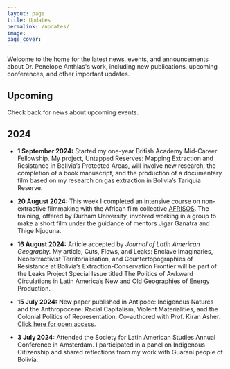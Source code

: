 ```yaml
---
layout: page
title: Updates
permalink: /updates/
image:
page_cover:
---
```


Welcome to the home for the latest news, events, and announcements about Dr. Penelope Anthias's work, including new publications, upcoming conferences, and other important updates.

## Upcoming

Check back for news about upcoming events.

## 2024

- **1 September 2024:** Started my one-year British Academy Mid-Career Fellowship. My project, <span class="blue">Untapped Reserves: Mapping Extraction and Resistance in Bolivia’s Protected Areas</span>, will involve new research, the completion of a book manuscript, and the production of a documentary film based on my research on gas extraction in Bolivia’s Tariquía Reserve.

- **20 August 2024:** This week I completed an intensive course on non-extractive filmmaking with the African film collective <a href="https://www.afrisos.ngo" target="_blank"><span>AFRISOS</span></a>. The training, offered by Durham University, involved working in a group to make a short film under the guidance of mentors Jigar Ganatra and Thige Njuguna.

- **16 August 2024:** Article accepted by <i>Journal of Latin American Geography.</i> My article, <span class="blue">Cuts, Flows, and Leaks: Enclave Imaginaries, Neoextractivist Territorialisation, and Countertopographies of Resistance at Bolivia’s Extraction-Conservation Frontier</span> will be part of the Leaks Project Special Issue titled <span class="blue">The Politics of Awkward Circulations in Latin America’s New and Old Geographies of Energy Production.</span>

- **15 July 2024:** New paper published in Antipode: <span class="blue">Indigenous Natures and the Anthropocene: Racial Capitalism, Violent Materialities, and the Colonial Politics of Representation.</span> Co-authored with Prof. Kiran Asher. [Click here for open access](https://onlinelibrary.wiley.com/doi/full/10.1111/anti.13078).

- **3 July 2024:** Attended the Society for <span class="blue">Latin American Studies Annual Conference in Amsterdam.</span> I participated in a panel on Indigenous Citizenship and shared reflections from my work with Guaraní people of Bolivia.

